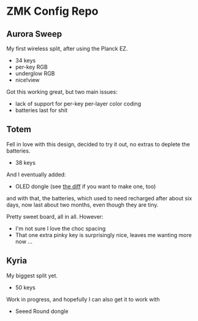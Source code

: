# ZMK Config Repo

## Aurora Sweep

My first wireless split, after using the Planck EZ.

- 34 keys
- per-key RGB
- underglow RGB
- nice!view

Got this working great, but two main issues:

- lack of support for per-key per-layer color coding
- batteries last for shit

## Totem

Fell in love with this design, decided to try it out, no extras to deplete the batteries.

- 38 keys

And I eventually added:

- OLED dongle (see [the diff](https://github.com/ctranstrum/zmk-config/compare/13bcedf..36b5014) if you want to make one, too)

and with that, the batteries, which used to need recharged after about six days, now last about two months, even though they are tiny.

Pretty sweet board, all in all. However:

- I'm not sure I love the choc spacing
- That one extra pinky key is surprisingly nice, leaves me wanting more now ...

## Kyria

My biggest split yet.

- 50 keys

Work in progress, and hopefully I can also get it to work with

- Seeed Round dongle
